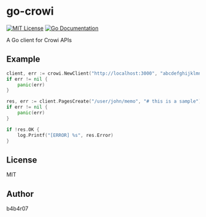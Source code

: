 go-crowi
========

[![MIT License](http://img.shields.io/badge/license-MIT-blue.svg?style=flat-square)][license]
[![Go Documentation](http://img.shields.io/badge/go-documentation-blue.svg?style=flat-square)][godoc]

[license]: https://github.com/b4b4r07/go-crowi/blob/master/LICENSE
[godoc]: http://godoc.org/github.com/b4b4r07/go-crowi

A Go client for Crowi APIs

## Example

```go
client, err := crowi.NewClient("http://localhost:3000", "abcdefghijklmnopqrstuvwxyz0123456789=")
if err != nil {
	panic(err)
}

res, err := client.PagesCreate("/user/john/memo", "# this is a sample")
if err != nil {
	panic(err)
}

if !res.OK {
	log.Printf("[ERROR] %s", res.Error)
}
```

## License

MIT

## Author

b4b4r07
